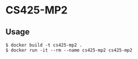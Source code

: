 # CS425-MP2

## Usage

	$ docker build -t cs425-mp2 .
	$ docker run -it --rm --name cs425-mp2 cs425-mp2
